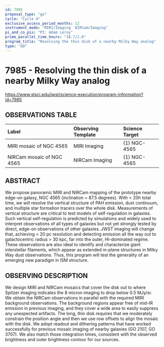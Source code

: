 ```yaml
---
id: 7985
proposal_type: "go"
cycle: "Cycle 4"
exclusive_access_period_months: 12
instrument_mode: "MIRI/Imaging  NIRCam/Imaging"
pi_and_co_pis: "PI: Adam Leroy"
prime_parallel_time_hours: "18.7/1.0"
program_title: "Resolving the thin disk of a nearby Milky Way analog"
type: "GO"
---
```

# 7985 - Resolving the thin disk of a nearby Milky Way analog
https://www.stsci.edu/jwst/science-execution/program-information?id=7985
## OBSERVATIONS TABLE
| Label                      | Observing Template | Science Target |
| :------------------------- | :----------------- | :------------- |
| MIRI mosaic of NGC 4565    | MIRI Imaging       | (1) NGC-4565   |
| NIRCam mosaic of NGC 4565  | NIRCam Imaging     | (1) NGC-4565   |

## ABSTRACT

We propose panoramic MIRI and NIRCam mapping of the prototype nearby edge-on galaxy, NGC 4565 (inclination = 87.5 degrees). With < 20h total time, we will resolve the vertical structure of PAH emission, dust continuum, and multiple star formation tracers over the whole disk. Measurements of vertical structure are critical to test models of self-regulation in galaxies. Such vertical self-regulation is predicted by simulations and widely used to interpret observations of all types of galaxies but not yet strongly tested by direct, edge-on observations of other galaxies. JWST imaging will change that, achieving < 20 pc resolution and detecting emission all the way out to galactocentric radius > 30 kpc, far into the outer, HI-dominated regime. These observations are also ideal to identify and characterize giant interstellar filaments, which appear as extended in-plane structures in Milky Way dust observations. Thus, this program will test the generality of an emerging new paradigm in ISM structure.

## OBSERVING DESCRIPTION

We design MIRI and NIRCam mosaics that cover the disk out to where Spitzer imaging indicates the 8 micron imaging to drop below 0.5 MJy/sr. We obtain the NIRCam observations in parallel with the required MIRI background observations. The background regions appear free of mid-IR emission in previous imaging, and they cover a wide area to easily suppress any unexpected artifacts. The long, thin disk requires that we moderately constrain the position angle and then we use row offsets to align the mosaic with the disk.
We adopt readout and dithering patterns that have worked successfully for previous mosaic imaging of nearby galaxies (GO 2107, GO 3707). We also match those integration times, consistent with the observed brightness and outer brightness contour for our sources.